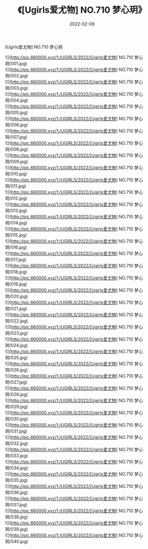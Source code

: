 ﻿---
layout: post
title:  《[Ugirls爱尤物] NO.710 梦心玥》
date:   2022-02-09
img: http://pic.660000.xyz/1:/UGIRLS/2022/[Ugirls爱尤物] NO.710 梦心玥/000.jpg
categories: [美女, 清纯, 唯美]
---

[Ugirls爱尤物] NO.710 梦心玥

 ![](http://pic.660000.xyz/1:/UGIRLS/2022/[Ugirls爱尤物] NO.710 梦心玥/001.jpg) <br>![](http://pic.660000.xyz/1:/UGIRLS/2022/[Ugirls爱尤物] NO.710 梦心玥/002.jpg) <br>![](http://pic.660000.xyz/1:/UGIRLS/2022/[Ugirls爱尤物] NO.710 梦心玥/003.jpg) <br>![](http://pic.660000.xyz/1:/UGIRLS/2022/[Ugirls爱尤物] NO.710 梦心玥/004.jpg) <br>![](http://pic.660000.xyz/1:/UGIRLS/2022/[Ugirls爱尤物] NO.710 梦心玥/005.jpg) <br>![](http://pic.660000.xyz/1:/UGIRLS/2022/[Ugirls爱尤物] NO.710 梦心玥/006.jpg) <br>![](http://pic.660000.xyz/1:/UGIRLS/2022/[Ugirls爱尤物] NO.710 梦心玥/007.jpg) <br>![](http://pic.660000.xyz/1:/UGIRLS/2022/[Ugirls爱尤物] NO.710 梦心玥/008.jpg) <br>![](http://pic.660000.xyz/1:/UGIRLS/2022/[Ugirls爱尤物] NO.710 梦心玥/009.jpg) <br>![](http://pic.660000.xyz/1:/UGIRLS/2022/[Ugirls爱尤物] NO.710 梦心玥/010.jpg) <br>![](http://pic.660000.xyz/1:/UGIRLS/2022/[Ugirls爱尤物] NO.710 梦心玥/011.jpg) <br>![](http://pic.660000.xyz/1:/UGIRLS/2022/[Ugirls爱尤物] NO.710 梦心玥/012.jpg) <br>![](http://pic.660000.xyz/1:/UGIRLS/2022/[Ugirls爱尤物] NO.710 梦心玥/013.jpg) <br>![](http://pic.660000.xyz/1:/UGIRLS/2022/[Ugirls爱尤物] NO.710 梦心玥/014.jpg) <br>![](http://pic.660000.xyz/1:/UGIRLS/2022/[Ugirls爱尤物] NO.710 梦心玥/015.jpg) <br>![](http://pic.660000.xyz/1:/UGIRLS/2022/[Ugirls爱尤物] NO.710 梦心玥/016.jpg) <br>![](http://pic.660000.xyz/1:/UGIRLS/2022/[Ugirls爱尤物] NO.710 梦心玥/017.jpg) <br>![](http://pic.660000.xyz/1:/UGIRLS/2022/[Ugirls爱尤物] NO.710 梦心玥/018.jpg) <br>![](http://pic.660000.xyz/1:/UGIRLS/2022/[Ugirls爱尤物] NO.710 梦心玥/019.jpg) <br>![](http://pic.660000.xyz/1:/UGIRLS/2022/[Ugirls爱尤物] NO.710 梦心玥/020.jpg) <br>![](http://pic.660000.xyz/1:/UGIRLS/2022/[Ugirls爱尤物] NO.710 梦心玥/021.jpg) <br>![](http://pic.660000.xyz/1:/UGIRLS/2022/[Ugirls爱尤物] NO.710 梦心玥/022.jpg) <br>![](http://pic.660000.xyz/1:/UGIRLS/2022/[Ugirls爱尤物] NO.710 梦心玥/023.jpg) <br>![](http://pic.660000.xyz/1:/UGIRLS/2022/[Ugirls爱尤物] NO.710 梦心玥/024.jpg) <br>![](http://pic.660000.xyz/1:/UGIRLS/2022/[Ugirls爱尤物] NO.710 梦心玥/025.jpg) <br>![](http://pic.660000.xyz/1:/UGIRLS/2022/[Ugirls爱尤物] NO.710 梦心玥/026.jpg) <br>![](http://pic.660000.xyz/1:/UGIRLS/2022/[Ugirls爱尤物] NO.710 梦心玥/027.jpg) <br>![](http://pic.660000.xyz/1:/UGIRLS/2022/[Ugirls爱尤物] NO.710 梦心玥/028.jpg) <br>![](http://pic.660000.xyz/1:/UGIRLS/2022/[Ugirls爱尤物] NO.710 梦心玥/029.jpg) <br>![](http://pic.660000.xyz/1:/UGIRLS/2022/[Ugirls爱尤物] NO.710 梦心玥/030.jpg) <br>![](http://pic.660000.xyz/1:/UGIRLS/2022/[Ugirls爱尤物] NO.710 梦心玥/031.jpg) <br>![](http://pic.660000.xyz/1:/UGIRLS/2022/[Ugirls爱尤物] NO.710 梦心玥/032.jpg) <br>![](http://pic.660000.xyz/1:/UGIRLS/2022/[Ugirls爱尤物] NO.710 梦心玥/033.jpg) <br>![](http://pic.660000.xyz/1:/UGIRLS/2022/[Ugirls爱尤物] NO.710 梦心玥/034.jpg) <br>![](http://pic.660000.xyz/1:/UGIRLS/2022/[Ugirls爱尤物] NO.710 梦心玥/035.jpg) <br>![](http://pic.660000.xyz/1:/UGIRLS/2022/[Ugirls爱尤物] NO.710 梦心玥/036.jpg) <br>![](http://pic.660000.xyz/1:/UGIRLS/2022/[Ugirls爱尤物] NO.710 梦心玥/037.jpg) <br>![](http://pic.660000.xyz/1:/UGIRLS/2022/[Ugirls爱尤物] NO.710 梦心玥/038.jpg) <br>![](http://pic.660000.xyz/1:/UGIRLS/2022/[Ugirls爱尤物] NO.710 梦心玥/039.jpg) <br>![](http://pic.660000.xyz/1:/UGIRLS/2022/[Ugirls爱尤物] NO.710 梦心玥/040.jpg) <br>